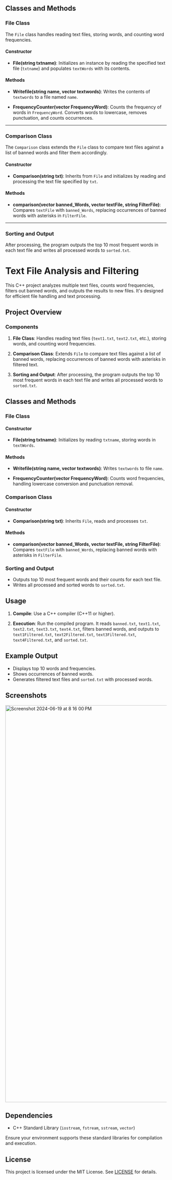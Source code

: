 ## Classes and Methods

### File Class

The `File` class handles reading text files, storing words, and counting word frequencies.

#### Constructor

- **File(string txtname)**: Initializes an instance by reading the specified text file (`txtname`) and populates `textWords` with its contents.

#### Methods

- **Writefile(string name, vector<string> textwords)**: Writes the contents of `textwords` to a file named `name`.

- **FrequencyCounter(vector<string> FrequencyWord)**: Counts the frequency of words in `FrequencyWord`. Converts words to lowercase, removes punctuation, and counts occurrences.

---

### Comparison Class

The `Comparison` class extends the `File` class to compare text files against a list of banned words and filter them accordingly.

#### Constructor

- **Comparison(string txt)**: Inherits from `File` and initializes by reading and processing the text file specified by `txt`.

#### Methods

- **comparison(vector<string> banned_Words, vector<string> textFile, string FilterFile)**: Compares `textFile` with `banned_Words`, replacing occurrences of banned words with asterisks in `FilterFile`.

---

### Sorting and Output

After processing, the program outputs the top 10 most frequent words in each text file and writes all processed words to `sorted.txt`.































# Text File Analysis and Filtering

This C++ project analyzes multiple text files, counts word frequencies, filters out banned words, and outputs the results to new files. It's designed for efficient file handling and text processing.

## Project Overview

### Components

1. **File Class**: Handles reading text files (`text1.txt`, `text2.txt`, etc.), storing words, and counting word frequencies.
  
2. **Comparison Class**: Extends `File` to compare text files against a list of banned words, replacing occurrences of banned words with asterisks in filtered text.

3. **Sorting and Output**: After processing, the program outputs the top 10 most frequent words in each text file and writes all processed words to `sorted.txt`.

## Classes and Methods

### File Class

#### Constructor

- **File(string txtname)**: Initializes by reading `txtname`, storing words in `textWords`.

#### Methods

- **Writefile(string name, vector<string> textwords)**: Writes `textwords` to file `name`.

- **FrequencyCounter(vector<string> FrequencyWord)**: Counts word frequencies, handling lowercase conversion and punctuation removal.

### Comparison Class

#### Constructor

- **Comparison(string txt)**: Inherits `File`, reads and processes `txt`.

#### Methods

- **comparison(vector<string> banned_Words, vector<string> textFile, string FilterFile)**: Compares `textFile` with `banned_Words`, replacing banned words with asterisks in `FilterFile`.

### Sorting and Output

- Outputs top 10 most frequent words and their counts for each text file.
- Writes all processed and sorted words to `sorted.txt`.

## Usage

1. **Compile**: Use a C++ compiler (C++11 or higher).
   
2. **Execution**: Run the compiled program. It reads `banned.txt`, `text1.txt`, `text2.txt`, `text3.txt`, `text4.txt`, filters banned words, and outputs to `text1Filtered.txt`, `text2Filtered.txt`, `text3Filtered.txt`, `text4Filtered.txt`, and `sorted.txt`.

## Example Output

- Displays top 10 words and frequencies.
- Shows occurrences of banned words.
- Generates filtered text files and `sorted.txt` with processed words.

## Screenshots
<img width="1236" alt="Screenshot 2024-06-19 at 8 16 00 PM" src="https://github.com/AdnanAliMumtaz/Files-and-Words-Filtering/assets/81415901/c387c88d-e44f-4c0f-8738-869eb110926c">



## Dependencies

- C++ Standard Library (`iostream`, `fstream`, `sstream`, `vector`)

Ensure your environment supports these standard libraries for compilation and execution.

## License

This project is licensed under the MIT License. See [LICENSE](LICENSE) for details.
